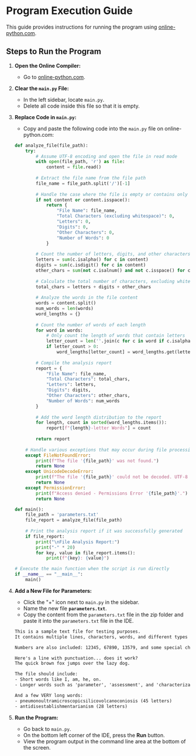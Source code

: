 # Program Execution Guide

This guide provides instructions for running the program using [online-python.com](https://online-python.com).

## Steps to Run the Program

1. **Open the Online Compiler:**
   - Go to [online-python.com](https://online-python.com).

2. **Clear the `main.py` File:**
   - In the left sidebar, locate `main.py`.
   - Delete all code inside this file so that it is empty.

3. **Replace Code in `main.py`:**
   - Copy and paste the following code into the `main.py` file on online-python.com:

   ```python
   def analyze_file(file_path):
       try:
           # Assume UTF-8 encoding and open the file in read mode
           with open(file_path, 'r') as file:
               content = file.read()
           
           # Extract the file name from the file path
           file_name = file_path.split('/')[-1]
           
           # Handle the case where the file is empty or contains only whitespace
           if not content or content.isspace():
               return {
                   "File Name": file_name,
                   "Total Characters (excluding whitespace)": 0,
                   "Letters": 0,
                   "Digits": 0,
                   "Other Characters": 0,
                   "Number of Words": 0
               }
           
           # Count the number of letters, digits, and other characters
           letters = sum(c.isalpha() for c in content)
           digits = sum(c.isdigit() for c in content)
           other_chars = sum(not c.isalnum() and not c.isspace() for c in content)
           
           # Calculate the total number of characters, excluding whitespace
           total_chars = letters + digits + other_chars
           
           # Analyze the words in the file content
           words = content.split()
           num_words = len(words)
           word_lengths = {}
           
           # Count the number of words of each length
           for word in words:
               # Only count the length of words that contain letters
               letter_count = len(''.join(c for c in word if c.isalpha()))
               if letter_count > 0:
                   word_lengths[letter_count] = word_lengths.get(letter_count, 0) + 1
           
           # Compile the analysis report
           report = {
               "File Name": file_name,
               "Total Characters": total_chars,
               "Letters": letters,
               "Digits": digits,
               "Other Characters": other_chars,
               "Number of Words": num_words
           }
           
           # Add the word length distribution to the report
           for length, count in sorted(word_lengths.items()):
               report[f"{length}-letter Words"] = count
           
           return report
       
       # Handle various exceptions that may occur during file processing
       except FileNotFoundError:
           print(f"The file '{file_path}' was not found.")
           return None
       except UnicodeDecodeError:
           print(f"The file '{file_path}' could not be decoded. UTF-8 expected")
           return None
       except PermissionError:
           print(f"Access denied - Permissions Error '{file_path}'.")
           return None

   def main():
       file_path = 'parameters.txt'
       file_report = analyze_file(file_path)
       
       # Print the analysis report if it was successfully generated
       if file_report:
           print("\nFile Analysis Report:")
           print("-" * 20)
           for key, value in file_report.items():
               print(f"{key}: {value}")

   # Execute the main function when the script is run directly
   if __name__ == "__main__":
       main()
    ```

4. **Add a New File for Parameters:**
   - Click the "+" icon next to `main.py` in the sidebar.
   - Name the new file **`parameters.txt`**.
   - Copy the content from the `parameters.txt` file in the zip folder and paste it into the `parameters.txt` file in the IDE.

    ```txt
    This is a sample text file for testing purposes.
    It contains multiple lines, characters, words, and different types of content.

    Numbers are also included: 12345, 67890, 13579, and some special characters !@#$%^&*().

    Here's a line with punctuation... does it work?
    The quick brown fox jumps over the lazy dog.

    The file should include:
    - Short words like I, am, he, on.
    - Longer words such as 'parameter', 'assessment', and 'characterization'.

    And a few VERY long words:
    - pneumonoultramicroscopicsilicovolcanoconiosis (45 letters)
    - antidisestablishmentarianism (28 letters)
    ```

5. **Run the Program:**
   - Go back to `main.py`.
   - On the bottom left corner of the IDE, press the **Run** button.
   - View the program output in the command line area at the bottom of the screen.
